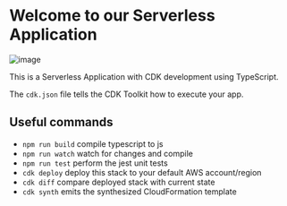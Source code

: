 # Welcome to our  Serverless Application

![image](https://github.com/SUBBARAMIREDDY-K/aws-serverless-app/assets/91323223/08afbc3d-6108-42e1-948c-c75f7c1946e1)


This is a Serverless Application with CDK development using TypeScript.

The `cdk.json` file tells the CDK Toolkit how to execute your app.

## Useful commands

* `npm run build`   compile typescript to js
* `npm run watch`   watch for changes and compile
* `npm run test`    perform the jest unit tests
* `cdk deploy`      deploy this stack to your default AWS account/region
* `cdk diff`        compare deployed stack with current state
* `cdk synth`       emits the synthesized CloudFormation template
